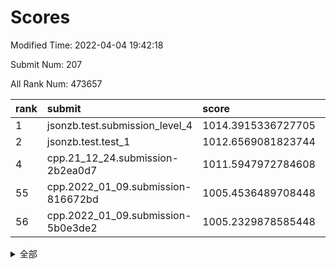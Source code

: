 # Scores

Modified Time: 2022-04-04 19:42:18

Submit Num: 207

All Rank Num: 473657

| rank |               submit               |       score        |       sigma        | pk_num |
| :--- | :--------------------------------- | :----------------- | :----------------- | :----- |
| 1    | jsonzb.test.submission_level_4     | 1014.3915336727705 | 0.8202817371927005 | 9153   |
| 2    | jsonzb.test.test_1                 | 1012.6569081823744 | 0.816813219412399  | 9155   |
| 4    | cpp.21_12_24.submission-2b2ea0d7   | 1011.5947972784608 | 0.7942323798157873 | 9156   |
| 55   | cpp.2022_01_09.submission-816672bd | 1005.4536489708448 | 0.7115766946233805 | 9154   |
| 56   | cpp.2022_01_09.submission-5b0e3de2 | 1005.2329878585448 | 0.7206962859776691 | 9154   |


<details>
<summary>全部</summary>

| rank |                 submit                 |       score        |       sigma        | pk_num |
| :--- | :------------------------------------- | :----------------- | :----------------- | :----- |
| 1    | jsonzb.test.submission_level_4         | 1014.3915336727705 | 0.8202817371927005 | 9153   |
| 2    | jsonzb.test.test_1                     | 1012.6569081823744 | 0.816813219412399  | 9155   |
| 3    | gobigger.level_3.submission_level_3_18 | 1012.0851531232914 | 0.7696028333363353 | 9149   |
| 4    | cpp.21_12_24.submission-2b2ea0d7       | 1011.5947972784608 | 0.7942323798157873 | 9156   |
| 5    | gobigger.level_3.submission_level_3_23 | 1011.3020122333127 | 0.7459791506155742 | 9150   |
| 6    | gobigger.level_3.submission_level_3_10 | 1011.2661037098894 | 0.7681057069665234 | 9159   |
| 7    | gobigger.level_3.submission_level_3_38 | 1011.1622153644432 | 0.7822384819507695 | 9152   |
| 8    | gobigger.level_3.submission_level_3_49 | 1011.012336229866  | 0.7638433515690916 | 9152   |
| 9    | gobigger.level_3.submission_level_3_43 | 1010.9079930217929 | 0.7741344256546162 | 9153   |
| 10   | gobigger.level_3.submission_level_3_42 | 1010.895399400898  | 0.7935020707328349 | 9151   |
| 11   | gobigger.level_3.submission_level_3_44 | 1010.767505602323  | 0.7701505141350462 | 9154   |
| 12   | gobigger.level_3.submission_level_3_39 | 1010.7563446080154 | 0.766677040213379  | 9153   |
| 13   | gobigger.level_3.submission_level_3_35 | 1010.7424481689035 | 0.7446976153838799 | 9152   |
| 14   | gobigger.level_3.submission_level_3_15 | 1010.4849677376717 | 0.7847522257211055 | 9152   |
| 15   | gobigger.level_3.submission_level_3_1  | 1010.4661956150052 | 0.7617046553596769 | 9151   |
| 16   | gobigger.level_3.submission_level_3_5  | 1010.3611490327363 | 0.7766959187723625 | 9156   |
| 17   | gobigger.level_3.submission_level_3_6  | 1010.3552730158856 | 0.7492004990211564 | 9153   |
| 18   | gobigger.level_3.submission_level_3_32 | 1010.3451695622774 | 0.7652100620954265 | 9156   |
| 19   | gobigger.level_3.submission_level_3_16 | 1010.3133080348956 | 0.7742059205283414 | 9152   |
| 20   | gobigger.level_3.submission_level_3_12 | 1010.3096075402394 | 0.7528752513250904 | 9147   |
| 21   | gobigger.level_3.submission_level_3_7  | 1010.2970191028526 | 0.7445993353241513 | 9153   |
| 22   | gobigger.level_3.submission_level_3_27 | 1010.23646095082   | 0.7686603092722356 | 9154   |
| 23   | gobigger.level_3.submission_level_3_37 | 1010.2020721676834 | 0.7727149108058284 | 9154   |
| 24   | gobigger.level_3.submission_level_3_2  | 1010.1778201792363 | 0.7478695032098029 | 9155   |
| 25   | gobigger.level_3.submission_level_3_45 | 1010.1086895829811 | 0.7522584443833467 | 9151   |
| 26   | gobigger.level_3.submission_level_3_21 | 1010.0934159721114 | 0.7501445580130819 | 9152   |
| 27   | gobigger.level_3.submission_level_3_4  | 1010.090889965397  | 0.7601106085236388 | 9152   |
| 28   | gobigger.level_3.submission_level_3_31 | 1009.9406890682066 | 0.7883349768888102 | 9156   |
| 29   | gobigger.level_3.submission_level_3_48 | 1009.9082745185266 | 0.7577028119684303 | 9154   |
| 30   | gobigger.level_3.submission_level_3_30 | 1009.7953437076173 | 0.7543773367286952 | 9149   |
| 31   | gobigger.level_3.submission_level_3_25 | 1009.7758939148426 | 0.7496347947604447 | 9154   |
| 32   | gobigger.level_3.submission_level_3_36 | 1009.7448187484961 | 0.7633215955335141 | 9152   |
| 33   | gobigger.level_3.submission_level_3_26 | 1009.722427196148  | 0.7600939833180304 | 9150   |
| 34   | gobigger.level_3.submission_level_3_47 | 1009.7212438742512 | 0.7698967353766879 | 9154   |
| 35   | gobigger.level_3.submission_level_3_20 | 1009.4927959742179 | 0.7562510667711234 | 9159   |
| 36   | gobigger.level_3.submission_level_3_0  | 1009.3453441099531 | 0.7661333637843935 | 9152   |
| 37   | gobigger.level_3.submission_level_3_22 | 1009.3420695004249 | 0.7530274039733464 | 9153   |
| 38   | gobigger.level_3.submission_level_3_3  | 1009.3213022398589 | 0.7437095412792258 | 9153   |
| 39   | gobigger.level_3.submission_level_3_41 | 1009.3192046178766 | 0.7570769257130476 | 9156   |
| 40   | gobigger.level_3.submission_level_3_14 | 1009.3007017603188 | 0.7466478012526868 | 9157   |
| 41   | gobigger.level_3.submission_level_3_13 | 1009.283148324425  | 0.7524743224414124 | 9154   |
| 42   | gobigger.level_3.submission_level_3_17 | 1009.1769209000711 | 0.7528776273579246 | 9153   |
| 43   | gobigger.level_3.submission_level_3_8  | 1009.1740039787852 | 0.7701300893070291 | 9157   |
| 44   | gobigger.level_3.submission_level_3_28 | 1009.0491851082492 | 0.7489080030934502 | 9150   |
| 45   | gobigger.level_3.submission_level_3_46 | 1008.9989719755562 | 0.7314786912292558 | 9155   |
| 46   | gobigger.level_3.submission_level_3_11 | 1008.8518036107106 | 0.7513113671511746 | 9153   |
| 47   | gobigger.level_3.submission_level_3_19 | 1008.7658499853909 | 0.7461831422456894 | 9151   |
| 48   | gobigger.level_3.submission_level_3_34 | 1008.7612012279542 | 0.7401759667203432 | 9156   |
| 49   | gobigger.level_3.submission_level_3_40 | 1008.7504201282356 | 0.7346355362563411 | 9150   |
| 50   | gobigger.level_3.submission_level_3_33 | 1008.3242259661898 | 0.741314038007462  | 9152   |
| 51   | gobigger.level_3.submission_level_3_9  | 1008.3093307807545 | 0.759462055948744  | 9148   |
| 52   | gobigger.level_3.submission_level_3_29 | 1008.1402918637076 | 0.7211032606757829 | 9146   |
| 53   | gobigger.level_3.submission_level_3_24 | 1007.8968106185607 | 0.7378897106892897 | 9156   |
| 54   | gobigger.level_1.submission_level_1_34 | 1005.8509999087397 | 0.7158308565528163 | 9155   |
| 55   | cpp.2022_01_09.submission-816672bd     | 1005.4536489708448 | 0.7115766946233805 | 9154   |
| 56   | cpp.2022_01_09.submission-5b0e3de2     | 1005.2329878585448 | 0.7206962859776691 | 9154   |
| 57   | gobigger.level_1.submission_level_1_4  | 1004.6886480270667 | 0.7110204015103992 | 9158   |
| 58   | gobigger.level_1.submission_level_1_9  | 1004.5637160942101 | 0.7213333817767609 | 9155   |
| 59   | gobigger.level_1.submission_level_1_24 | 1004.4275044441971 | 0.7206023137308823 | 9150   |
| 60   | gobigger.level_1.submission_level_1_32 | 1004.415481621766  | 0.7214953610563302 | 9151   |
| 61   | gobigger.level_1.submission_level_1_31 | 1004.2496191505068 | 0.7267560683600156 | 9148   |
| 62   | gobigger.level_1.submission_level_1_19 | 1004.174727572283  | 0.718528562640676  | 9158   |
| 63   | gobigger.level_1.submission_level_1_17 | 1004.1413861466784 | 0.7143966067451631 | 9155   |
| 64   | gobigger.level_1.submission_level_1_11 | 1004.1077083108889 | 0.7163218539657673 | 9158   |
| 65   | gobigger.level_1.submission_level_1_48 | 1004.0883236328439 | 0.7142610697566767 | 9155   |
| 66   | gobigger.level_1.submission_level_1_28 | 1004.0652199808648 | 0.7140211643183014 | 9152   |
| 67   | gobigger.level_1.submission_level_1_37 | 1003.9889247117056 | 0.7257016796157088 | 9158   |
| 68   | gobigger.level_1.submission_level_1_14 | 1003.9621984854869 | 0.7238127527242119 | 9156   |
| 69   | gobigger.level_1.submission_level_1_39 | 1003.8177101657897 | 0.7227255175724332 | 9148   |
| 70   | gobigger.level_1.submission_level_1_27 | 1003.7931688300351 | 0.7003594965892271 | 9155   |
| 71   | gobigger.level_1.submission_level_1_36 | 1003.7682879329349 | 0.7220679689486385 | 9152   |
| 72   | gobigger.level_1.submission_level_1_5  | 1003.7188296630903 | 0.7042781848731032 | 9154   |
| 73   | gobigger.level_1.submission_level_1_20 | 1003.6242230127001 | 0.7195602379433333 | 9157   |
| 74   | gobigger.level_1.submission_level_1_35 | 1003.564295999348  | 0.7116291515309725 | 9155   |
| 75   | gobigger.level_1.submission_level_1_49 | 1003.5454173417658 | 0.712218944549214  | 9154   |
| 76   | gobigger.level_1.submission_level_1_26 | 1003.5152672362184 | 0.7153263673714136 | 9152   |
| 77   | gobigger.level_1.submission_level_1_47 | 1003.3806540372559 | 0.7142791646700017 | 9152   |
| 78   | gobigger.level_1.submission_level_1_2  | 1003.3674000037214 | 0.7306380354928707 | 9155   |
| 79   | gobigger.level_1.submission_level_1_13 | 1003.3626688555796 | 0.7143167143302502 | 9154   |
| 80   | gobigger.level_1.submission_level_1_29 | 1003.3083957198951 | 0.7184765120442157 | 9148   |
| 81   | gobigger.level_1.submission_level_1_21 | 1003.2715709369168 | 0.7164229291174105 | 9152   |
| 82   | gobigger.level_1.submission_level_1_46 | 1003.2304984973903 | 0.7161960177662241 | 9156   |
| 83   | gobigger.level_1.submission_level_1_15 | 1003.169453394445  | 0.7142956646467294 | 9151   |
| 84   | gobigger.level_1.submission_level_1_22 | 1003.136574256891  | 0.7085359783507995 | 9154   |
| 85   | gobigger.level_1.submission_level_1_41 | 1003.1070685365448 | 0.7055749597511662 | 9153   |
| 86   | gobigger.level_1.submission_level_1_43 | 1003.0558771386902 | 0.7240292489827932 | 9147   |
| 87   | gobigger.level_1.submission_level_1_44 | 1003.0507900374149 | 0.720701350648534  | 9155   |
| 88   | gobigger.level_1.submission_level_1_18 | 1003.0046106296462 | 0.7057248525344864 | 9153   |
| 89   | gobigger.level_1.submission_level_1_8  | 1002.9684506887284 | 0.7232200955161134 | 9151   |
| 90   | gobigger.level_1.submission_level_1_10 | 1002.933395821948  | 0.7099012802062203 | 9150   |
| 91   | gobigger.level_1.submission_level_1_40 | 1002.9251387327823 | 0.7070744515772768 | 9153   |
| 92   | gobigger.level_1.submission_level_1_6  | 1002.8848334447623 | 0.7237660274286675 | 9143   |
| 93   | gobigger.level_1.submission_level_1_23 | 1002.884475523857  | 0.7154252692940684 | 9155   |
| 94   | gobigger.level_1.submission_level_1_7  | 1002.7696348349389 | 0.7194176091117228 | 9153   |
| 95   | gobigger.level_1.submission_level_1_33 | 1002.737505765296  | 0.7140126224526087 | 9151   |
| 96   | gobigger.level_1.submission_level_1_12 | 1002.5858292788977 | 0.7205148314310572 | 9149   |
| 97   | gobigger.level_1.submission_level_1_42 | 1002.5785138892608 | 0.716030098671395  | 9155   |
| 98   | gobigger.level_1.submission_level_1_45 | 1002.46262969697   | 0.7104572198500767 | 9152   |
| 99   | gobigger.level_1.submission_level_1_0  | 1002.3940882194569 | 0.7057998986510643 | 9154   |
| 100  | gobigger.level_1.submission_level_1_30 | 1002.3849748567925 | 0.7193117417888676 | 9153   |
| 101  | gobigger.level_1.submission_level_1_16 | 1002.3669501812731 | 0.7070812281576064 | 9156   |
| 102  | gobigger.level_1.submission_level_1_25 | 1002.1411961548436 | 0.7081468536429457 | 9151   |
| 103  | gobigger.level_1.submission_level_1_1  | 1001.928446731107  | 0.7082141740396972 | 9151   |
| 104  | gobigger.level_1.submission_level_1_3  | 1001.463402379989  | 0.7030593457365096 | 9147   |
| 105  | gobigger.level_1.submission_level_1_38 | 1001.4487284377489 | 0.7184975119706878 | 9149   |
| 106  | gobigger.random.submission_random_45   | 997.51636689898    | 0.6955975685770435 | 9155   |
| 107  | gobigger.random.submission_random_31   | 997.1217422085257  | 0.7225100741740158 | 9149   |
| 108  | gobigger.random.submission_random_1    | 997.0331836740233  | 0.7145264992092107 | 9151   |
| 109  | gobigger.random.submission_random_26   | 996.7686208574072  | 0.7095448419655576 | 9157   |
| 110  | gobigger.random.submission_random_34   | 996.7111278456649  | 0.6970488439679596 | 9151   |
| 111  | gobigger.random.submission_random_2    | 996.5757699999662  | 0.7011369811191204 | 9155   |
| 112  | gobigger.random.submission_random_47   | 996.5713209722603  | 0.6990842957234379 | 9151   |
| 113  | gobigger.random.submission_random_16   | 996.5474526491723  | 0.7117292807418657 | 9158   |
| 114  | gobigger.random.submission_random_38   | 996.4948530160967  | 0.707823482410345  | 9154   |
| 115  | gobigger.random.submission_random_27   | 996.4387287338697  | 0.7116518402603411 | 9160   |
| 116  | gobigger.random.submission_random_49   | 996.4291801974265  | 0.7198324906143008 | 9152   |
| 117  | gobigger.random.submission_random_7    | 996.3893105722657  | 0.6987380116340325 | 9155   |
| 118  | gobigger.random.submission_random_41   | 996.3362764266119  | 0.7112182687958555 | 9156   |
| 119  | gobigger.random.submission_random_13   | 996.1986186765649  | 0.6972315840707461 | 9154   |
| 120  | gobigger.random.submission_random_3    | 996.1934746785543  | 0.7086673952709086 | 9150   |
| 121  | gobigger.random.submission_random_39   | 996.1898451164802  | 0.7077048510352768 | 9153   |
| 122  | gobigger.random.submission_random_10   | 996.1449191625308  | 0.7041647944290464 | 9154   |
| 123  | gobigger.random.submission_random_36   | 996.1394202092068  | 0.710599764326088  | 9149   |
| 124  | gobigger.random.submission_random_35   | 996.0808281264302  | 0.7239834963729612 | 9153   |
| 125  | gobigger.random.submission_random_42   | 996.0734310534215  | 0.7080209418199176 | 9155   |
| 126  | gobigger.random.submission_random_0    | 996.0297530198995  | 0.7075599001569971 | 9155   |
| 127  | gobigger.random.submission_random_4    | 996.0094142390359  | 0.7093510700768142 | 9151   |
| 128  | gobigger.random.submission_random_5    | 995.9868047321862  | 0.7171688324109295 | 9153   |
| 129  | gobigger.random.submission_random_33   | 995.9353595201071  | 0.7256986275122077 | 9153   |
| 130  | gobigger.random.submission_random_44   | 995.9293213274779  | 0.7124138803387529 | 9154   |
| 131  | gobigger.random.submission_random_23   | 995.9077011152712  | 0.7134680977635939 | 9156   |
| 132  | gobigger.random.submission_random_25   | 995.8204272485203  | 0.7135714237880186 | 9152   |
| 133  | gobigger.random.submission_random_20   | 995.7702325443613  | 0.7107488375051731 | 9149   |
| 134  | gobigger.random.submission_random_30   | 995.7680327707496  | 0.7104365826121751 | 9149   |
| 135  | gobigger.random.submission_random_17   | 995.7309855302432  | 0.7300807777599003 | 9149   |
| 136  | gobigger.random.submission_random_21   | 995.6308309781679  | 0.7158643865247833 | 9151   |
| 137  | gobigger.random.submission_random_22   | 995.6238994384041  | 0.7045713471862955 | 9149   |
| 138  | gobigger.level_2.submission_level_2_20 | 995.5184716299441  | 0.7151759705691931 | 9150   |
| 139  | gobigger.random.submission_random_12   | 995.5097477137148  | 0.7113669910521193 | 9157   |
| 140  | gobigger.random.submission_random_37   | 995.4952990315761  | 0.7173803348214837 | 9151   |
| 141  | gobigger.random.submission_random_8    | 995.4200067080704  | 0.7220810550683381 | 9153   |
| 142  | gobigger.random.submission_random_46   | 995.4035274641607  | 0.703107932203792  | 9151   |
| 143  | gobigger.random.submission_random_11   | 995.3879164961012  | 0.7108994504277012 | 9149   |
| 144  | gobigger.random.submission_random_40   | 995.347681605066   | 0.7099603977876511 | 9149   |
| 145  | gobigger.random.submission_random_14   | 995.3007285448032  | 0.7126568959676781 | 9149   |
| 146  | gobigger.random.submission_random_43   | 995.2642215398813  | 0.6991091179276667 | 9148   |
| 147  | gobigger.random.submission_random_28   | 995.233523926712   | 0.7178338616744058 | 9152   |
| 148  | gobigger.random.submission_random_9    | 995.2225897021809  | 0.7138667044903804 | 9151   |
| 149  | gobigger.random.submission_random_48   | 995.1688178159444  | 0.7058685450214556 | 9150   |
| 150  | gobigger.random.submission_random_32   | 995.1552090195246  | 0.7301203916710791 | 9150   |
| 151  | gobigger.random.submission_random_15   | 995.0530327958173  | 0.7278176351276765 | 9147   |
| 152  | gobigger.random.submission_random_18   | 995.0231024820524  | 0.726945263988227  | 9153   |
| 153  | gobigger.random.submission_random_29   | 995.0067656912057  | 0.7250265789314443 | 9153   |
| 154  | gobigger.random.submission_random_24   | 994.8579101607296  | 0.7146717020428791 | 9154   |
| 155  | gobigger.random.submission_random_19   | 994.7562306014081  | 0.7073531704587263 | 9160   |
| 156  | gobigger.level_2.submission_level_2_0  | 994.3528856148538  | 0.7217248732801985 | 9154   |
| 157  | gobigger.random.submission_random_6    | 994.0700615671614  | 0.7241832941944416 | 9157   |
| 158  | gobigger.level_2.submission_level_2_13 | 993.8841669629425  | 0.7359235432478195 | 9150   |
| 159  | gobigger.level_2.submission_level_2_37 | 993.8596774755337  | 0.7330017449326838 | 9151   |
| 160  | gobigger.level_2.submission_level_2_26 | 993.8285713994076  | 0.7207854926265029 | 9147   |
| 161  | gobigger.level_2.submission_level_2_7  | 993.7900190253022  | 0.733676773312979  | 9155   |
| 162  | gobigger.level_2.submission_level_2_17 | 993.6212930758148  | 0.7268672619148775 | 9152   |
| 163  | gobigger.level_2.submission_level_2_15 | 993.4131281169097  | 0.7277449373507792 | 9153   |
| 164  | gobigger.level_2.submission_level_2_48 | 993.2982954896793  | 0.7558988973351619 | 9152   |
| 165  | gobigger.level_2.submission_level_2_21 | 993.22070044849    | 0.7347989335474824 | 9152   |
| 166  | gobigger.level_2.submission_level_2_39 | 993.2064307440367  | 0.7491579373086252 | 9154   |
| 167  | gobigger.level_2.submission_level_2_47 | 993.1889659229166  | 0.747168503384639  | 9154   |
| 168  | gobigger.level_2.submission_level_2_18 | 993.1783532109494  | 0.7396852550594037 | 9148   |
| 169  | gobigger.level_2.submission_level_2_42 | 993.1549119144346  | 0.7274292042643963 | 9159   |
| 170  | gobigger.level_2.submission_level_2_46 | 992.9509959482355  | 0.7306044374932491 | 9155   |
| 171  | gobigger.level_2.submission_level_2_23 | 992.945650534294   | 0.7513382661877734 | 9151   |
| 172  | gobigger.level_2.submission_level_2_40 | 992.9418127919188  | 0.7333226924994484 | 9154   |
| 173  | gobigger.level_2.submission_level_2_29 | 992.9345300375766  | 0.724506905731897  | 9150   |
| 174  | gobigger.level_2.submission_level_2_22 | 992.6843435530129  | 0.7423127517300285 | 9151   |
| 175  | gobigger.level_2.submission_level_2_6  | 992.6222691434753  | 0.7702341595381971 | 9155   |
| 176  | gobigger.level_2.submission_level_2_41 | 992.6162180508437  | 0.7506870731626645 | 9152   |
| 177  | gobigger.level_2.submission_level_2_27 | 992.5435048184912  | 0.7355144416032461 | 9154   |
| 178  | gobigger.level_2.submission_level_2_44 | 992.5374515275679  | 0.7423929132895761 | 9151   |
| 179  | gobigger.level_2.submission_level_2_33 | 992.5336591249915  | 0.7441133671555474 | 9153   |
| 180  | gobigger.level_2.submission_level_2_49 | 992.4530903229478  | 0.7311546983325357 | 9156   |
| 181  | gobigger.level_2.submission_level_2_24 | 992.4389960437655  | 0.7478946634008963 | 9153   |
| 182  | gobigger.level_2.submission_level_2_3  | 992.400853302261   | 0.7356837099826795 | 9154   |
| 183  | gobigger.level_2.submission_level_2_2  | 992.2829639627132  | 0.7452151663793128 | 9154   |
| 184  | gobigger.level_2.submission_level_2_5  | 992.2505504628939  | 0.7401377920466798 | 9156   |
| 185  | gobigger.level_2.submission_level_2_4  | 992.2184188545281  | 0.741617858571074  | 9150   |
| 186  | gobigger.level_2.submission_level_2_25 | 992.0510913786276  | 0.7376993046135624 | 9157   |
| 187  | gobigger.level_2.submission_level_2_31 | 992.00712591254    | 0.7487967250901639 | 9150   |
| 188  | gobigger.level_2.submission_level_2_34 | 992.005545661931   | 0.7545528710015952 | 9153   |
| 189  | gobigger.level_2.submission_level_2_43 | 991.9021980555127  | 0.7479572660692387 | 9155   |
| 190  | gobigger.level_2.submission_level_2_19 | 991.8187948660973  | 0.7531068012389831 | 9153   |
| 191  | gobigger.level_2.submission_level_2_45 | 991.8121902583308  | 0.7386038220052625 | 9156   |
| 192  | gobigger.level_2.submission_level_2_28 | 991.7536036985192  | 0.7669560766142495 | 9155   |
| 193  | gobigger.level_2.submission_level_2_8  | 991.706085478335   | 0.7488185717600072 | 9155   |
| 194  | gobigger.level_2.submission_level_2_32 | 991.69509521482    | 0.7491514605309234 | 9152   |
| 195  | gobigger.level_2.submission_level_2_36 | 991.6010453537482  | 0.743292934047246  | 9148   |
| 196  | gobigger.level_2.submission_level_2_30 | 991.5208284973232  | 0.7517455531668247 | 9153   |
| 197  | gobigger.level_2.submission_level_2_38 | 991.4859457626148  | 0.7515919127308147 | 9151   |
| 198  | gobigger.level_2.submission_level_2_35 | 991.3078790725218  | 0.7482442902258317 | 9158   |
| 199  | gobigger.level_2.submission_level_2_1  | 991.1176233783116  | 0.7686308666772154 | 9155   |
| 200  | gobigger.level_2.submission_level_2_9  | 991.0661185818876  | 0.7621120298719339 | 9154   |
| 201  | gobigger.level_2.submission_level_2_12 | 990.8915641776725  | 0.758584196159339  | 9150   |
| 202  | gobigger.level_2.submission_level_2_10 | 990.4905188692163  | 0.7909504372565352 | 9155   |
| 203  | gobigger.level_2.submission_level_2_11 | 990.3213935768941  | 0.7672422501198375 | 9151   |
| 204  | gobigger.level_2.submission_level_2_16 | 990.1548260130386  | 0.7762899118943558 | 9152   |
| 205  | gobigger.level_2.submission_level_2_14 | 990.1547106856664  | 0.7690928275150122 | 9149   |
| 206  | gobigger.none.submission_none_1        | 977.7009956660572  | 1.2731491441649994 | 9155   |
| 207  | gobigger.none.submission_none_0        | 976.5615200777345  | 1.402892581823168  | 9153   |

</details>